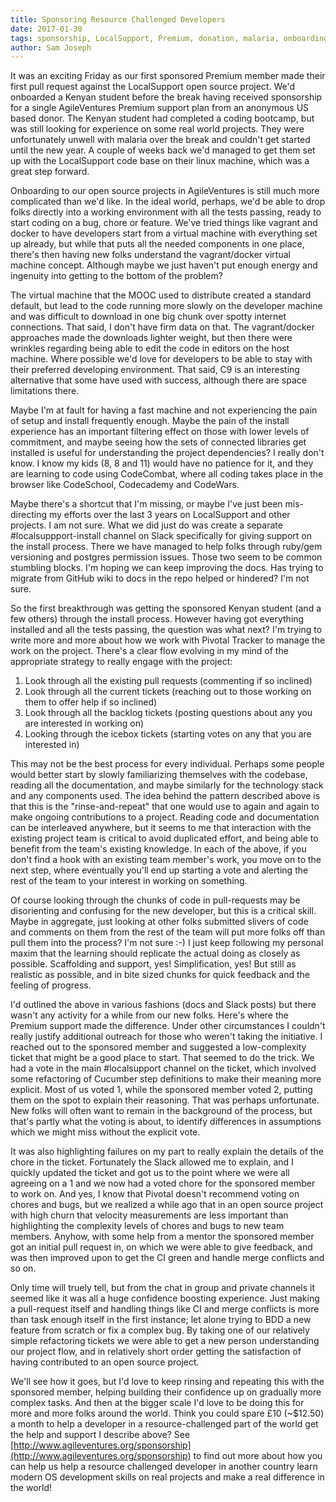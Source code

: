 ```yaml
---
title: Sponsoring Resource Challenged Developers
date: 2017-01-30
tags: sponsorship, LocalSupport, Premium, donation, malaria, onboarding, vagrant, docker, virtual machine, installation
author: Sam Joseph
---
```


It was an exciting Friday as our first sponsored Premium member made their first pull request against the LocalSupport open source project.  We'd onboarded a Kenyan student before the break having received sponsorship for a single AgileVentures Premium support plan from an anonymous US based donor.  The Kenyan student had completed a coding bootcamp, but was still looking for experience on some real world projects.  They were unfortunately unwell with malaria over the break and couldn't get started until the new year.  A couple of weeks back we'd managed to get them set up with the LocalSupport code base on their linux machine, which was a great step forward.

Onboarding to our open source projects in AgileVentures is still much more complicated than we'd like.  In the ideal world, perhaps, we'd be able to drop folks directly into a working environment with all the tests passing, ready to start coding on a bug, chore or feature.  We've tried things like vagrant and docker to have developers start from a virtual machine with everything set up already, but while that puts all the needed components in one place, there's then having new folks understand the vagrant/docker virtual machine concept.   Although maybe we just haven't put enough energy and ingenuity into getting to the bottom of the problem?  

The virtual machine that the MOOC used to distribute created a standard default, but lead to the code running more slowly on the developer machine and was difficult to download in one big chunk over spotty internet connections.  That said, I don't have firm data on that.  The vagrant/docker approaches made the downloads lighter weight, but then there were wrinkles regarding being able to edit the code in editors on the host machine.  Where possible we'd love for developers to be able to stay with their preferred developing environment.  That said, C9 is an interesting alternative that some have used with success, although there are space limitations there.

Maybe I'm at fault for having a fast machine and not experiencing the pain of setup and install frequently enough.  Maybe the pain of the install experience has an important filtering effect on those with lower levels of commitment, and maybe seeing how the sets of connected libraries get installed is useful for understanding the project dependencies?  I really don't know.  I know my kids (8, 8 and 11) would have no patience for it, and they are learning to code using CodeCombat, where all coding takes place in the browser like CodeSchool, Codecademy and CodeWars.

Maybe there's a shortcut that I'm missing, or maybe I've just been mis-directing my efforts over the last 3 years on LocalSupport and other projects.  I am not sure.  What we did just do was create a separate #localsuppport-install channel on Slack specifically for giving support on the install process.  There we have managed to help folks through ruby/gem versioning and postgres permission issues.  Those two seem to be common stumbling blocks.  I'm hoping we can keep improving the docs.  Has trying to migrate from GitHub wiki to docs in the repo helped or hindered? I'm not sure.

So the first breakthrough was getting the sponsored Kenyan student (and a few others) through the install process.  However having got everything installed and all the tests passing, the question was what next?  I'm trying to write more and more about how we work with Pivotal Tracker to manage the work on the project.  There's a clear flow evolving in my mind of the appropriate strategy to really engage with the project:

1. Look through all the existing pull requests (commenting if so inclined)
2. Look through all the current tickets (reaching out to those working on them to offer help if so inclined)
3. Look through all the backlog tickets (posting questions about any you are interested in working on)
4. Looking through the icebox tickets (starting votes on any that you are interested in)

This may not be the best process for every individual.  Perhaps some people would better start by slowly familiarizing themselves with the codebase, reading all the documentation, and maybe similarly for the technology stack and any components used.  The idea behind the pattern described above is that this is the "rinse-and-repeat" that one would use to again and again to make ongoing contributions to a project.  Reading code and documentation can be interleaved anywhere, but it seems to me that interaction with the existing project team is critical to avoid duplicated effort, and being able to benefit from the team's existing knowledge.  In each of the above, if you don't find a hook with an existing team member's work, you move on to the next step, where eventually you'll end up starting a vote and alerting the rest of the team to your interest in working on something.

Of course looking through the chunks of code in pull-requests may be disorienting and confusing for the new developer, but this is a critical skill.  Maybe in aggregate, just looking at other folks submitted slivers of code and comments on them from the rest of the team will put more folks off than pull them into the process?  I'm not sure :-) I just keep following my personal maxim that the learning should replicate the actual doing as closely as possible.  Scaffolding and support, yes!  Simplification, yes!  But still as realistic as possible, and in bite sized chunks for quick feedback and the feeling of progress.

I'd outlined the above in various fashions (docs and Slack posts) but there wasn't any activity for a while from our new folks.  Here's where the Premium support made the difference.  Under other circumstances I couldn't really justify additional outreach for those who weren't taking the initiative.  I reached out to the sponsored member and suggested a low-complexity ticket that might be a good place to start.  That seemed to do the trick.  We had a vote in the main #localsupport channel on the ticket, which involved some refactoring of Cucumber step definitions to make their meaning more explicit.  Most of us voted 1, while the sponsored member voted 2, putting them on the spot to explain their reasoning.  That was perhaps unfortunate.  New folks will often want to remain in the background of the process, but that's partly what the voting is about, to identify differences in assumptions which we might miss without the explicit vote.

It was also highlighting failures on my part to really explain the details of the chore in the ticket.  Fortunately the Slack allowed me to explain, and I quickly updated the ticket and got us to the point where we were all agreeing on a 1 and we now had a voted chore for the sponsored member to work on.  And yes, I know that Pivotal doesn't recommend voting on chores and bugs, but we realized a while ago that in an open source project with high churn that velocity measurements are less important than highlighting the complexity levels of chores and bugs to new team members.  Anyhow, with some help from a mentor the sponsored member got an initial pull request in, on which we were able to give feedback, and was then improved upon to get the CI green and handle merge conflicts and so on.

Only time will truely tell, but from the chat in group and private channels it seemed like it was all a huge confidence boosting experience.  Just making a pull-request itself and handling things like CI and merge conflicts is more than task enough itself in the first instance; let alone trying to BDD a new feature from scratch or fix a complex bug.  By taking one of our relatively simple refactoring tickets we were able to get a new person understanding our project flow, and in relatively short order getting the satisfaction of having contributed to an open source project.

We'll see how it goes, but I'd love to keep rinsing and repeating this with the sponsored member, helping building their confidence up on gradually more complex tasks.  And then at the bigger scale I'd love to be doing this for more and more folks around the world.  Think you could spare £10 (~$12.50) a month to help a developer in a resource-challenged part of the world get the help and support I describe above?  See [http://www.agileventures.org/sponsorship](http://www.agileventures.org/sponsorship) to find out more about how you can help us help a resource challenged developer in another country learn modern OS development skills on real projects and make a real difference in the world!
